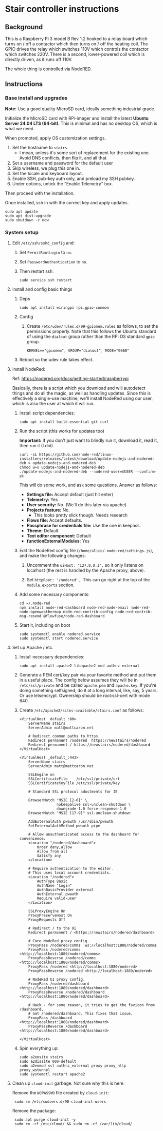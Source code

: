 # Stair controller instructions

## Background

This is a Raspberry Pi 3 model B Rev 1.2 hooked to a relay board which turns on
/ off a contactor which then turns on / off the heating coil. The GPIO drives
the relay which switches 110V which controls the contactor which switches 220V.
There is a second, lower-powered coil which is directly driven, as it runs off
110V.

The whole thing is controlled via NodeRED.

## Instructions

### Base install and upgrades

**Note:** Use a good quality MicroSD card, ideally something industrial grade.

Initialize the MicroSD card with RPi-imager and install the latest **Ubuntu
Server 24.04 LTS (64-bit)**. This is minimal and has no desktop OS, which is
what we need.

When prompted, apply OS customization settings.

1. Set the hostname to `stairs`
    - I mean, unless it's some sort of replacement for the existing one. Avoid
      DNS conflicts, then flip it, and all that.
1. Set a username and password for the default user
1. Skip wireless, we plug this one in.
1. Set the locale and keyboard layout.
1. Enable SSH, pub-key auth only, and preload my SSH pubkey.
1. Under options, untick the "Enable Telemetry" box.

Then proceed with the installation.

Once installed, ssh in with the correct key and apply updates.

    sudo apt update
    sudo apt dist-upgrade
    sudo shutdown -r now

### System setup

1. Edit `/etc/ssh/sshd_config` and:

   1. Set `PermitRootLogin` to `no`.
   1. Set `PasswordAuthentication` to `no`.
   1. Then restart ssh:

          sudo service ssh restart

1. Install and config basic things

    1. Deps

           sudo apt install wiringpi rpi.gpio-common

    1. Config

        1. Create `/etc/udev/rules.d/99-gpiomem.rules` as follows, to set the
           permissions properly. Note that this follows the Ubuntu standard of
           using the `dialout` group rather than the RPi OS standard `gpio`
           group.

               KERNEL=="gpiomem", GROUP="dialout", MODE="0660"

    1. Reboot so the udev rule takes effect.

1. Install NodeRed:

    Ref: <https://nodered.org/docs/getting-started/raspberrypi>

    Basically, there is a script which you download and will autodetect things and do all the magic, as well as handling updates. Since this is effectively a single-use machine, we'll install NodeRed using our user, which is also the user at which it will run.

    1. Install script dependencies:

           sudo apt install build-essential git curl

    1. Run the script (this works for updates too)

        **Important:** If you don't just want to blindly run it, download it, read it, then run it (I did).

           curl -sL https://github.com/node-red/linux-installers/releases/latest/download/update-nodejs-and-nodered-deb > update-nodejs-and-nodered-deb
           chmod u+x update-nodejs-and-nodered-deb
           ./update-nodejs-and-nodered-deb --nodered-user=$USER --confirm-pi

        This will do some work, and ask some questions. Answer as follows:

        - **Settings file:** Accept default (just hit enter)
        - **Telemetry:** Yes
        - **User security:** No. (We'll do this later via apache)
        - **Projects feature:** No.
            - This looks pretty slick though. Needs research
        - **Flows file:** Accept defaults.
        - **Passphrase for credentials file:** Use the one in keepass.
        - **Theme:** Default
        - **Text editor component:** Default
        - **functionExternalModules:** Yes

    1. Edit the NodeRed config file (`/home/alice/.node-red/settings.js`), and
       make the following changes:

        1. Uncomment the `uiHost: "127.0.0.1",` so it only listens on localhost
           (the rest is handled by the Apache proxy, above).

        1. Set `httpRoot: '/nodered',`. This can go right at the top of the `module.exports` section.

    1. Add some necessary components:

           cd ~/.node-red
           npm install node-red-dashboard node-red-node-email node-red-node-openweathermap node-red-contrib-config node-red-contrib-msg-resend @flowfuse/node-red-dashboard

    1. Start it, including on boot

           sudo systemctl enable nodered.service
           sudo systemctl start nodered.service

1. Set up Apache / etc.

    1. Install necessary dependencies:

           sudo apt install apache2 libapache2-mod-authnz-external

    1. Generate a PEM cert/key pair via your favorite method and put them in a
      useful place. The config below assumes they will be in `/etc/ssl/private`
      and be called `apache.pem` and `apache.key`. If you're doing something
      selfsigned, do it at a long interval, like, say, 5 years. Or use
      letsencrypt. Ownership should be root:ssl-cert with mode 640.

    1. Create `/etc/apache2/sites-available/stairs.conf` as follows:

           <VirtualHost _default_:80>
               ServerName stairs
               ServerAdmin matt@mattcaron.net

               # Redirect common paths to https.
               Redirect permanent /nodered  https://newstairs/nodered
               Redirect permanent / https://newstairs/nodered/dashboard
           </VirtualHost>

           <VirtualHost _default_:443>
               ServerName stairs
               ServerAdmin matt@mattcaron.net

               SSLEngine on
               SSLCertificateFile    /etc/ssl/private/crt
               SSLCertificateKeyFile /etc/ssl/private/key

               # Standard SSL protocol adustments for IE

               BrowserMatch "MSIE [2-6]" \
                            nokeepalive ssl-unclean-shutdown \
                            downgrade-1.0 force-response-1.0
               BrowserMatch "MSIE [17-9]" ssl-unclean-shutdown

               AddExternalAuth pwauth /usr/sbin/pwauth
               SetExternalAuthMethod pwauth pipe

               # Allow unauthenticated access to the dashboard for convenience.
               <Location "/nodered/dashboard">
                   Order deny,allow
                   Allow from all
                   Satisfy any
               </Location>
 
               # Require authentication to the editor.
               # This uses local account credentials.
               <Location "/nodered">
                   AuthType Basic
                   AuthName "Login"
                   AuthBasicProvider external
                   AuthExternal pwauth
                   Require valid-user
               </Location>

               SSLProxyEngine On
               ProxyPreserveHost On
               ProxyRequests Off

               # Redirect / to the UI
               Redirect permanent / <https://newstairs/nodered/dashboard>

               # Core NodeRed proxy config.
               ProxyPass /nodered/comms  ws://localhost:1880/nodered/comms
               ProxyPass /nodered/comms <http://localhost:1880/nodered/comms>
               ProxyPassReverse /nodered/comms <http://localhost:1880/nodered/comms>
               ProxyPass /nodered <http://localhost:1880/nodered>
               ProxyPassReverse /nodered <http://localhost:1880/nodered>

               # NodeRed UI proxy config.
               ProxyPass /nodered/dashboard <http://localhost:1880/nodered/dashboard>
               ProxyPassReverse /nodered/dashboard <http://localhost:1880/nodered/dashboard>

               # Hack - for some reason, it tries to get the favicon from /dashboard,
               # not /nodered/dashboard. This fixes that issue.
               ProxyPass /dashboard <http://localhost:1880/nodered/dashboard>
               ProxyPassReverse /dashboard <http://localhost:1880/nodered/dashboard>

           </VirtualHost>

    1. Spin everything up:

           sudo a2ensite stairs
           sudo a2dissite 000-default
           sudo a2enmod ssl authnz_external proxy proxy_http proxy_wstunnel
           sudo systemctl restart apache2
		   
1. Clean up `cloud-init` garbage. Not sure why this is here.

    Remove the `NOPASSWD` file created by `cloud-init`:

	    sudo rm /etc/sudoers.d/90-cloud-init-users
	
	Remove the package:

        sudo apt purge cloud-init -y
        sudo rm -rf /etc/cloud/ && sudo rm -rf /var/lib/cloud/
